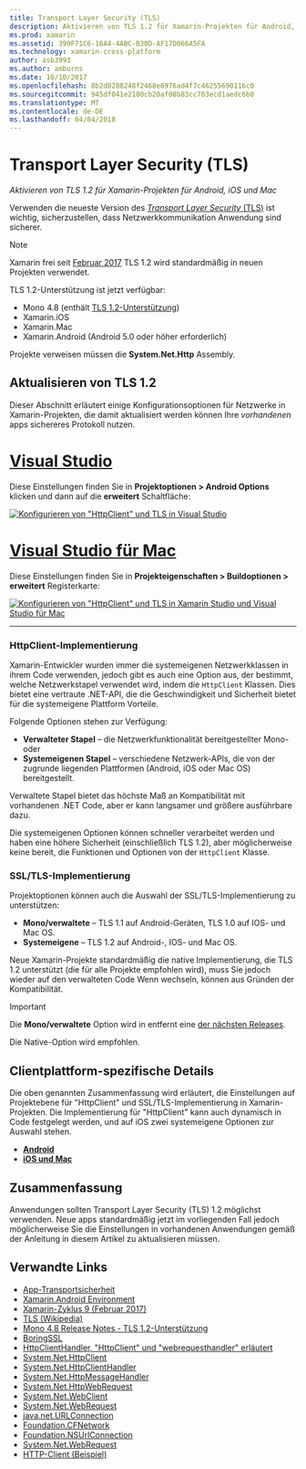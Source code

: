```yaml
---
title: Transport Layer Security (TLS)
description: Aktivieren von TLS 1.2 für Xamarin-Projekten für Android, iOS und Mac
ms.prod: xamarin
ms.assetid: 399F71C6-16A4-4ABC-B30D-AF17D066A5FA
ms.technology: xamarin-cross-platform
author: asb3993
ms.author: amburns
ms.date: 10/10/2017
ms.openlocfilehash: 8b2d0288248f2468e6976ad4f7c46255690116c0
ms.sourcegitcommit: 945df041e2180cb20af08b83cc703ecd1aedc6b0
ms.translationtype: MT
ms.contentlocale: de-DE
ms.lasthandoff: 04/04/2018
---
```

# <a name="transport-layer-security-tls"></a>Transport Layer Security (TLS)

_Aktivieren von TLS 1.2 für Xamarin-Projekten für Android, iOS und Mac_

Verwenden die neueste Version des [ _Transport Layer Security_ (TLS)](https://en.wikipedia.org/wiki/Transport_Layer_Security) ist wichtig, sicherzustellen, dass Netzwerkkommunikation Anwendung sind sicherer.

> [!NOTE]
> Xamarin frei seit [Februar 2017](https://releases.xamarin.com/stable-release-cycle-9/) TLS 1.2 wird standardmäßig in neuen Projekten verwendet.

TLS 1.2-Unterstützung ist jetzt verfügbar:

* Mono 4.8 (enthält [TLS 1.2-Unterstützung](http://www.mono-project.com/docs/about-mono/releases/4.8.0/#tls-12-support))
* Xamarin.iOS
* Xamarin.Mac
* Xamarin.Android (Android 5.0 oder höher erforderlich)

Projekte verweisen müssen die **System.Net.Http** Assembly. 

## <a name="updating-to-tls-12"></a>Aktualisieren von TLS 1.2

Dieser Abschnitt erläutert einige Konfigurationsoptionen für Netzwerke in Xamarin-Projekten, die damit aktualisiert werden können Ihre _vorhandenen_ apps sichereres Protokoll nutzen.


# <a name="visual-studiotabvswin"></a>[Visual Studio](#tab/vswin)

Diese Einstellungen finden Sie in **Projektoptionen > Android Options** klicken und dann auf die **erweitert** Schaltfläche: 

[![Konfigurieren von "HttpClient" und TLS in Visual Studio](transport-layer-security-images/properties-vs-sml.png)](transport-layer-security-images/properties-vs.png#lightbox)

# <a name="visual-studio-for-mactabvsmac"></a>[Visual Studio für Mac](#tab/vsmac)
Diese Einstellungen finden Sie in **Projekteigenschaften > Buildoptionen > erweitert** Registerkarte:

[![Konfigurieren von "HttpClient" und TLS in Xamarin Studio und Visual Studio für Mac](transport-layer-security-images/properties-xs-sml.png)](transport-layer-security-images/properties-xs.png#lightbox)

-----


### <a name="httpclient-implementation"></a>HttpClient-Implementierung

Xamarin-Entwickler wurden immer die systemeigenen Netzwerkklassen in ihrem Code verwenden, jedoch gibt es auch eine Option aus, der bestimmt, welche Netzwerkstapel verwendet wird, indem die `HttpClient` Klassen. Dies bietet eine vertraute .NET-API, die die Geschwindigkeit und Sicherheit bietet für die systemeigene Plattform Vorteile.

Folgende Optionen stehen zur Verfügung:

- **Verwalteter Stapel** – die Netzwerkfunktionalität bereitgestellter Mono-oder
- **Systemeigenen Stapel** – verschiedene Netzwerk-APIs, die von der zugrunde liegenden Plattformen (Android, iOS oder Mac OS) bereitgestellt.

Verwaltete Stapel bietet das höchste Maß an Kompatibilität mit vorhandenen .NET Code, aber er kann langsamer und größere ausführbare dazu.

Die systemeigenen Optionen können schneller verarbeitet werden und haben eine höhere Sicherheit (einschließlich TLS 1.2), aber möglicherweise keine bereit, die Funktionen und Optionen von der `HttpClient` Klasse.


### <a name="ssltls-implementation"></a>SSL/TLS-Implementierung

Projektoptionen können auch die Auswahl der SSL/TLS-Implementierung zu unterstützen:

- **Mono/verwaltete** – TLS 1.1 auf Android-Geräten, TLS 1.0 auf IOS- und Mac OS.
- **Systemeigene** – TLS 1.2 auf Android-, IOS- und Mac OS.

Neue Xamarin-Projekte standardmäßig die native Implementierung, die TLS 1.2 unterstützt (die für alle Projekte empfohlen wird), muss Sie jedoch wieder auf den verwalteten Code Wenn wechseln, können aus Gründen der Kompatibilität.

> [!IMPORTANT]
> Die **Mono/verwaltete** Option wird in entfernt eine [der nächsten Releases](https://developer.xamarin.com/releases/ios/xamarin.ios_10/xamarin.ios_10.8/).
>
> Die Native-Option wird empfohlen.

## <a name="platform-specific-details"></a>Clientplattform-spezifische Details

Die oben genannten Zusammenfassung wird erläutert, die Einstellungen auf Projektebene für "HttpClient" und SSL/TLS-Implementierung in Xamarin-Projekten. Die Implementierung für "HttpClient" kann auch dynamisch in Code festgelegt werden, und auf iOS zwei systemeigene Optionen zur Auswahl stehen.

- [**Android**](~/android/app-fundamentals/http-stack.md)
- [**iOS und Mac**](~/cross-platform/macios/http-stack.md)


## <a name="summary"></a>Zusammenfassung

Anwendungen sollten Transport Layer Security (TLS) 1.2 möglichst verwenden.
Neue apps standardmäßig jetzt im vorliegenden Fall jedoch möglicherweise Sie die Einstellungen in vorhandenen Anwendungen gemäß der Anleitung in diesem Artikel zu aktualisieren müssen.

## <a name="related-links"></a>Verwandte Links

- [App-Transportsicherheit](~/ios/app-fundamentals/ats.md)
- [Xamarin.Android Environment](~/android/deploy-test/environment.md)
- [Xamarin-Zyklus 9 (Februar 2017)](https://releases.xamarin.com/stable-release-cycle-9/)
- [TLS (Wikipedia)](https://en.wikipedia.org/wiki/Transport_Layer_Security)
- [Mono 4.8 Release Notes - TLS 1.2-Unterstützung](http://www.mono-project.com/docs/about-monohttps://developer.xamarin.com/releases/4.8.0/#tls-12-support)
- [BoringSSL](https://boringssl.googlesource.com/boringssl/)
- [HttpClientHandler, "HttpClient" und "webrequesthandler" erläutert](https://blogs.msdn.microsoft.com/henrikn/2012/08/07/httpclient-httpclienthandler-and-webrequesthandler-explained/)
- [System.Net.HttpClient](https://msdn.microsoft.com/en-us/library/system.net.http.httpclient(v=vs.118).aspx)
- [System.Net.HttpClientHandler](https://msdn.microsoft.com/en-us/library/system.net.http.httpclienthandler(v=vs.118).aspx)
- [System.Net.HttpMessageHandler](https://msdn.microsoft.com/en-us/library/system.net.http.httpmessagehandler(v=vs.118).aspx)
- [System.Net.HttpWebRequest](https://msdn.microsoft.com/en-us/library/system.net.httpwebrequest(v=vs.110).aspx)
- [System.Net.WebClient](https://msdn.microsoft.com/en-us/library/system.net.webclient(v=vs.110).aspx)
- [System.Net.WebRequest](https://msdn.microsoft.com/en-us/library/system.net.webrequest(v=vs.110).aspx)
- [java.net.URLConnection](http://developer.android.com/reference/java/net/URLConnection.html)
- [Foundation.CFNetwork](https://developer.xamarin.com/api/type/CoreFoundation.CFNetwork/)
- [Foundation.NSUrlConnection](https://developer.xamarin.com/api/type/Foundation.NSUrlConnection/)
- [System.Net.WebRequest](https://msdn.microsoft.com/en-us/library/system.net.webrequest(v=vs.110).aspx)
- [HTTP-Client (Beispiel)](https://developer.xamarin.com/samples/monotouch/HttpClient/)
